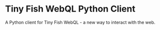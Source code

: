 # Tiny Fish WebQL Python Client

A Python client for Tiny Fish WebQL - a new way to interact with the web.
